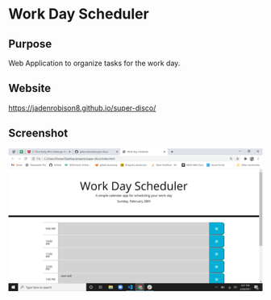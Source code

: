 # Work Day Scheduler 

## Purpose
Web Application to organize tasks for the work day.

## Website
https://jadenrobison8.github.io/super-disco/

## Screenshot
![screenshot](/assets/images/scheduleScreenshot.png)
